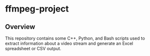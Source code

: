 # ffmpeg-project

## Overview

This repository contains some C++, Python, and Bash scripts used to extract information about a video stream and generate an Excel spreadsheet or CSV output.


